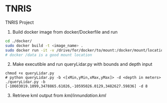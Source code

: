 # TNRIS
TNRIS Project

1. Build docker image from docker/Dockerfile and run
```sh
cd ./docker/
sudo docker build -t <image_name> .
sudo docker run -it -v /drive/for/docker/to/mount:/docker/mount/location <image_name>:latest /bin/bash
# docker /data is a good mount location
```

2. Make executible and run queryLidar.py with bounds and depth input
```shell
chmod +x queryLidar.py
# python queryLidar.py -b <[xMin,yMin,xMax,yMax]> -d <depth in meters>
./queryLidar.py -b [-10603019.1099,3478865.61026,-10595026.0129,3482627.59836] -d 8
```

3. Retrieve kml output from *kml/innundation.kml*
